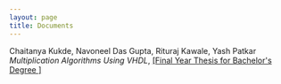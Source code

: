```yaml
---
layout: page
title: Documents
---
```


Chaitanya Kukde, Navoneel Das Gupta, Rituraj Kawale, Yash Patkar
*Multiplication Algorithms Using VHDL*, [[Final Year Thesis for Bachelor's Degree ]](../documents/Final-year-thesis.pdf)
